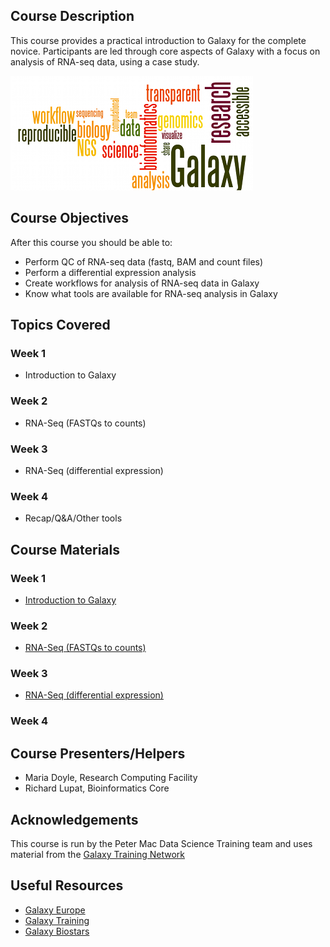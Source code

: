 ## Course Description
This course provides a practical introduction to Galaxy for the complete novice. Participants are led through core aspects of Galaxy with a focus on analysis of RNA-seq data, using a case study.

![workshop pic](images/GalaxyWordCloud.png)

## Course Objectives

After this course you should be able to:

* Perform QC of RNA-seq data (fastq, BAM and count files)
* Perform a differential expression analysis
* Create workflows for analysis of RNA-seq data in Galaxy
* Know what tools are available for RNA-seq analysis in Galaxy

## Topics Covered

### Week 1
- Introduction to Galaxy

### Week 2
- RNA-Seq (FASTQs to counts)

### Week 3
- RNA-Seq (differential expression)

### Week 4
- Recap/Q&A/Other tools

## Course Materials


### Week 1
- [Introduction to Galaxy](http://galaxyproject.github.io/training-material/topics/introduction/tutorials/galaxy-intro-peaks2genes/tutorial.html)

### Week 2
- [RNA-Seq (FASTQs to counts)](https://galaxyproject.github.io/training-material/topics/transcriptomics/tutorials/limma-voom_fastqs_to_counts/tutorial.html)

### Week 3
- [RNA-Seq (differential expression)](https://galaxyproject.github.io/training-material/topics/transcriptomics/tutorials/limma-voom/tutorial.html)

### Week 4
<!---
- Recap/Q&A/Other tools
-->

## Course Presenters/Helpers

- Maria Doyle, Research Computing Facility
- Richard Lupat, Bioinformatics Core


## Acknowledgements
This course is run by the Peter Mac Data Science Training team and uses material from the [Galaxy Training Network](https://galaxyproject.org/teach/gtn/)

## Useful Resources
+ [Galaxy Europe](https://usegalaxy.eu/)
+ [Galaxy Training](https://galaxyproject.github.io/training-material/)
+ [Galaxy Biostars](https://biostar.usegalaxy.org/)
